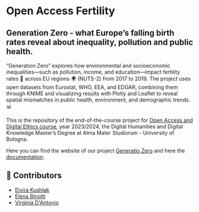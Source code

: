 # Open Access Fertility
## Generation Zero - what Europe’s falling birth rates reveal about inequality, pollution and public health.
“Generation Zero” explores how environmental and socioeconomic inequalities—such as pollution, income, and education—impact fertility rates :baby: across EU regions :earth_africa: (NUTS-2) from 2017 to 2019. The project uses open datasets from Eurostat, WHO, EEA, and EDGAR, combining them through KNIME and visualizing results with Plotly and Leaflet to reveal spatial mismatches in public health, environment, and demographic trends. :bar_chart:

This is the repository of the end-of-the-course project for [Open Access and Digital Ethics course](https://www.unibo.it/en/study/course-units-transferable-skills-moocs/course-unit-catalogue/course-unit/2023/424645), year 2023/2024, the Digital Humanities and Digital Knowledge Master’s Degree at Alma Mater Studiorum - University of Bologna.

Here you can find the website of our project [Generatio Zero](fertilityeu.github.io/open-access-fertility/) and here the [documentation](https://raw.githubusercontent.com/FertilityEU/open-access-fertility/main/Documentation%20Generation%20Zero.pdf).

## 👥 Contributors
- [Elvira Kushlak](https://github.com/elviraku)
- [Elena Binotti](https://github.com/elena2notti)
- [Virginia D'Antonio](https://github.com/VirginiaDa00)

